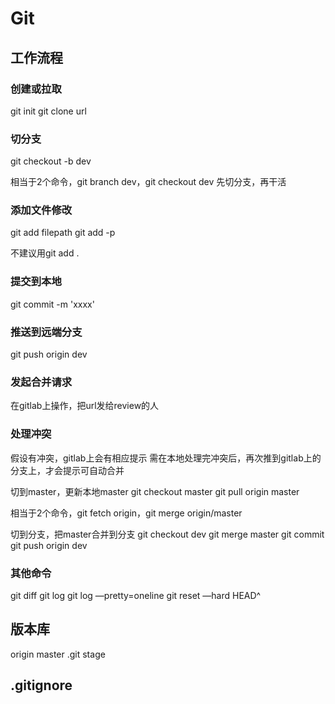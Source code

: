# Git

## 工作流程

### 创建或拉取
git init
git clone url

### 切分支
git checkout -b dev

相当于2个命令，git branch dev，git checkout dev
先切分支，再干活

### 添加文件修改
git add filepath
git add -p

不建议用git add .

### 提交到本地
git commit -m 'xxxx'

### 推送到远端分支
git push origin dev

### 发起合并请求
在gitlab上操作，把url发给review的人

### 处理冲突
假设有冲突，gitlab上会有相应提示
需在本地处理完冲突后，再次推到gitlab上的分支上，才会提示可自动合并

切到master，更新本地master
git checkout master
git pull origin master

相当于2个命令，git fetch origin，git merge origin/master

切到分支，把master合并到分支
git checkout dev
git merge master
git commit
git push origin dev

### 其他命令
git diff
git log
git log —pretty=oneline
git reset —hard HEAD^

## 版本库
origin master
.git
stage

## .gitignore
